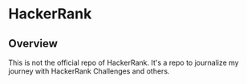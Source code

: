 # HackerRank

## Overview
This is not the official repo of HackerRank. It's a repo to journalize my journey with HackerRank Challenges and others.
